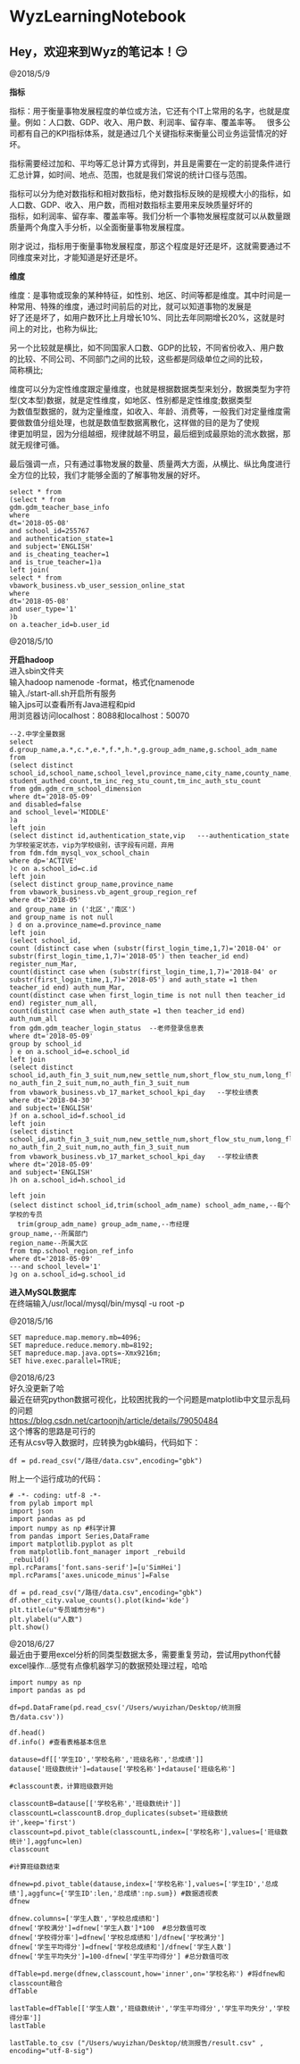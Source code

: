 # WyzLearningNotebook   

Hey，欢迎来到Wyz的笔记本！:smirk:
---
   
@2018/5/9

**指标**

指标：用于衡量事物发展程度的单位或方法，它还有个IT上常用的名字，也就是度量。例如：人口数、GDP、收入、用户数、利润率、留存率、覆盖率等。  
很多公司都有自己的KPI指标体系，就是通过几个关键指标来衡量公司业务运营情况的好坏。

指标需要经过加和、平均等汇总计算方式得到，并且是需要在一定的前提条件进行汇总计算，如时间、地点、范围，也就是我们常说的统计口径与范围。

指标可以分为绝对数指标和相对数指标，绝对数指标反映的是规模大小的指标，如人口数、GDP、收入、用户数，而相对数指标主要用来反映质量好坏的  
指标，如利润率、留存率、覆盖率等。我们分析一个事物发展程度就可以从数量跟质量两个角度入手分析，以全面衡量事物发展程度。

刚才说过，指标用于衡量事物发展程度，那这个程度是好还是坏，这就需要通过不同维度来对比，才能知道是好还是坏。

**维度**

维度：是事物或现象的某种特征，如性别、地区、时间等都是维度。其中时间是一种常用、特殊的维度，通过时间前后的对比，就可以知道事物的发展是  
好了还是坏了，如用户数环比上月增长10%、同比去年同期增长20%，这就是时间上的对比，也称为纵比;

另一个比较就是横比，如不同国家人口数、GDP的比较，不同省份收入、用户数的比较、不同公司、不同部门之间的比较，这些都是同级单位之间的比较，  
简称横比;

维度可以分为定性维度跟定量维度，也就是根据数据类型来划分，数据类型为字符型(文本型)数据，就是定性维度，如地区、性别都是定性维度;数据类型  
为数值型数据的，就为定量维度，如收入、年龄、消费等，一般我们对定量维度需要做数值分组处理，也就是数值型数据离散化，这样做的目的是为了使规  
律更加明显，因为分组越细，规律就越不明显，最后细到成最原始的流水数据，那就无规律可循。

最后强调一点，只有通过事物发展的数量、质量两大方面，从横比、纵比角度进行全方位的比较，我们才能够全面的了解事物发展的好坏。

```
select * from
(select * from 
gdm.gdm_teacher_base_info
where 
dt='2018-05-08'
and school_id=255767
and authentication_state=1
and subject='ENGLISH'
and is_cheating_teacher=1
and is_true_teacher=1)a
left join(
select * from
vbawork_business.vb_user_session_online_stat
where
dt='2018-05-08'
and user_type='1'
)b
on a.teacher_id=b.user_id
```

@2018/5/10

**开启hadoop**  
进入sbin文件夹  
输入hadoop namenode -format，格式化namenode  
输入./start-all.sh开启所有服务  
输入jps可以查看所有Java进程和pid  
用浏览器访问localhost：8088和localhost：50070  

```
--2.中学全量数据
select d.group_name,a.*,c.*,e.*,f.*,h.*,g.group_adm_name,g.school_adm_name
from
(select distinct  school_id,school_name,school_level,province_name,city_name,county_name,student_total_count,
student_authed_count,tm_inc_reg_stu_count,tm_inc_auth_stu_count
from gdm.gdm_crm_school_dimension
where dt='2018-05-09'
and disabled=false
and school_level='MIDDLE'
)a
left join
(select distinct id,authentication_state,vip   ---authentication_state为学校鉴定状态，vip为学校级别，该字段有问题，弃用
from fdm.fdm_mysql_vox_school_chain
where dp='ACTIVE'
)c on a.school_id=c.id
left join
(select distinct group_name,province_name
from vbawork_business.vb_agent_group_region_ref
where dt='2018-05'
and group_name in ('北区','南区')
and group_name is not null
) d on a.province_name=d.province_name
left join 
(select school_id,
count (distinct case when (substr(first_login_time,1,7)='2018-04' or substr(first_login_time,1,7)='2018-05') then teacher_id end) register_num_Mar,
count(distinct case when (substr(first_login_time,1,7)='2018-04' or substr(first_login_time,1,7)='2018-05') and auth_state =1 then teacher_id end) auth_num_Mar,
count(distinct case when first_login_time is not null then teacher_id end) register_num_all,
count(distinct case when auth_state =1 then teacher_id end) auth_num_all
from gdm.gdm_teacher_login_status  --老师登录信息表
where dt='2018-05-09'
group by school_id
) e on a.school_id=e.school_id
left join
(select distinct school_id,auth_fin_3_suit_num,new_settle_num,short_flow_stu_num,long_flow_stu_num,auth_fin_1_suit_num,auth_fin_2_suit_num,no_auth_fin_1_suit_num,
no_auth_fin_2_suit_num,no_auth_fin_3_suit_num
from vbawork_business.vb_17_market_school_kpi_day   --学校业绩表 
where dt='2018-04-30'
and subject='ENGLISH'
)f on a.school_id=f.school_id
left join
(select distinct school_id,auth_fin_3_suit_num,new_settle_num,short_flow_stu_num,long_flow_stu_num,auth_fin_1_suit_num,auth_fin_2_suit_num,no_auth_fin_1_suit_num,
no_auth_fin_2_suit_num,no_auth_fin_3_suit_num
from vbawork_business.vb_17_market_school_kpi_day   --学校业绩表 
where dt='2018-05-09'
and subject='ENGLISH'
)h on a.school_id=h.school_id

left join
(select distinct school_id,trim(school_adm_name) school_adm_name,--每个学校的专员
  trim(group_adm_name) group_adm_name,--市经理
group_name,--所属部门
region_name--所属大区
from tmp.school_region_ref_info
where dt='2018-05-09'
---and school_level='1' 
)g on a.school_id=g.school_id
```

**进入MySQL数据库**  
在终端输入/usr/local/mysql/bin/mysql -u root -p  

@2018/5/16  

```  
SET mapreduce.map.memory.mb=4096;  
SET mapreduce.reduce.memory.mb=8192;  
SET mapreduce.map.java.opts=-Xmx9216m;
SET hive.exec.parallel=TRUE;  
```  

@2018/6/23   
好久没更新了哈   
最近在研究python数据可视化，比较困扰我的一个问题是matplotlib中文显示乱码的问题   
https://blog.csdn.net/cartoonjh/article/details/79050484   
这个博客的思路是可行的   
还有从csv导入数据时，应转换为gbk编码，代码如下：
```   
df = pd.read_csv("/路径/data.csv",encoding="gbk")
```   
附上一个运行成功的代码：   
```   
# -*- coding: utf-8 -*- 
from pylab import mpl
import json
import pandas as pd  
import numpy as np #科学计算
from pandas import Series,DataFrame
import matplotlib.pyplot as plt
from matplotlib.font_manager import _rebuild
_rebuild()
mpl.rcParams['font.sans-serif']=[u'SimHei']
mpl.rcParams['axes.unicode_minus']=False

df = pd.read_csv("/路径/data.csv",encoding="gbk")
df.other_city.value_counts().plot(kind='kde')
plt.title(u"专员城市分布")
plt.ylabel(u"人数")
plt.show()
```   

@2018/6/27   
最近由于要用excel分析的同类型数据太多，需要重复劳动，尝试用python代替excel操作…感觉有点像机器学习的数据预处理过程，哈哈
```
import numpy as np
import pandas as pd 

df=pd.DataFrame(pd.read_csv('/Users/wuyizhan/Desktop/统测报告/data.csv'))

df.head() 
df.info() #查看表格基本信息

datause=df[['学生ID','学校名称','班级名称','总成绩']]
datause['班级数统计']=datause['学校名称']+datause['班级名称']

#classcount表，计算班级数开始

classcountB=datause[['学校名称','班级数统计']]
classcountL=classcountB.drop_duplicates(subset='班级数统计',keep='first')
classcount=pd.pivot_table(classcountL,index=['学校名称'],values=['班级数统计'],aggfunc=len)
classcount

#计算班级数结束

dfnew=pd.pivot_table(datause,index=['学校名称'],values=['学生ID','总成绩'],aggfunc={'学生ID':len,'总成绩':np.sum}) #数据透视表
dfnew

dfnew.columns=['学生人数','学校总成绩和']
dfnew['学校满分']=dfnew['学生人数']*100  #总分数值可改
dfnew['学校得分率']=dfnew['学校总成绩和']/dfnew['学校满分']
dfnew['学生平均得分']=dfnew['学校总成绩和']/dfnew['学生人数']
dfnew['学生平均失分']=100-dfnew['学生平均得分'] #总分数值可改

dfTable=pd.merge(dfnew,classcount,how='inner',on='学校名称') #将dfnew和classcount融合
dfTable

lastTable=dfTable[['学生人数','班级数统计','学生平均得分','学生平均失分','学校得分率']]
lastTable

lastTable.to_csv ("/Users/wuyizhan/Desktop/统测报告/result.csv" , encoding="utf-8-sig")
```


